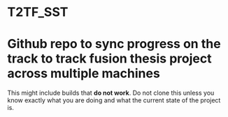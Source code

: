 # T2TF_SST
Github repo to sync progress on the track to track fusion thesis project across multiple machines
======
This might include builds that **do not work**.
Do not clone this unless you know exactly what you are doing and what the current state of the project is.
